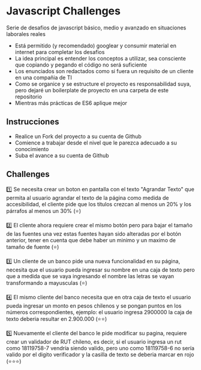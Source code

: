 # Javascript Challenges


Serie de desafios de javascript básico, medio y avanzado en situaciones laborales reales

- Está permitido (y recomendado) googlear y consumir material en internet para completar los desafios
- La idea principal es entender los conceptos a utilizar, sea consciente que copiando y pegando el código no será suficiente
- Los enunciados son redactados como si fuera un requisito de un cliente en una compañia de TI
- Como se organice y se estructure el proyecto es responsabilidad suya, pero dejaré un boilerplate de proyecto en una carpeta de este repositorio
- Mientras más prácticas de ES6 aplique mejor 

## Instrucciones

- Realice un Fork del proyecto a su cuenta de Github
- Comience a trabajar desde el nivel que le parezca adecuado a su conocimiento
- Suba el avance a su cuenta de Github

## Challenges


1️⃣ Se necesita crear un boton en pantalla con el texto "Agrandar Texto" que permita al usuario agrandar el texto de la página como medida de accesibilidad, el cliente pide que los títulos crezcan al menos un 20% y los párrafos al menos un 30% (⭐) 

2️⃣ El cliente ahora requiere crear el mismo botón pero para bajar el tamaño de las fuentes una vez estas fuentes hayan sido alteradas por el botón anterior, tener en cuenta que debe haber un minimo y un maximo de tamaño de fuente (⭐)

3️⃣ Un cliente de un banco pide una nueva funcionalidad en su página, necesita que el usuario pueda ingresar su nombre en una caja de texto pero que a medida que se vaya ingresando el nombre las letras se vayan transformando a mayusculas (⭐)

4️⃣ El mismo cliente del banco necesita que en otra caja de texto el usuario pueda ingresar un monto en pesos chilenos y se pongan puntos en los números correspondientes, ejemplo: el usuario ingresa 2900000 la caja de texto deberia resultar en 2.900.000 (⭐⭐)

5️⃣ Nuevamente el cliente del banco le pide modificar su pagina, requiere crear un validador de RUT chileno, es decir, si el usuario ingresa un rut como 18119758-7 vendría siendo valido, pero uno como 18119758-6 no sería valido por el digito verificador y la casilla de texto se deberia marcar en rojo (⭐⭐⭐)


